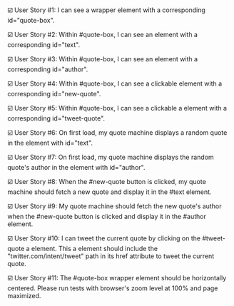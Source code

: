 ☑️ User Story #1: I can see a wrapper element with a corresponding id="quote-box".

☑️ User Story #2: Within #quote-box, I can see an element with a corresponding id="text".

☑️ User Story #3: Within #quote-box, I can see an element with a corresponding id="author".

☑️ User Story #4: Within #quote-box, I can see a clickable element with a corresponding id="new-quote".

☑️ User Story #5: Within #quote-box, I can see a clickable a element with a corresponding id="tweet-quote".

☑️ User Story #6: On first load, my quote machine displays a random quote in the element with id="text".

☑️ User Story #7: On first load, my quote machine displays the random quote's author in the element with id="author".

☑️ User Story #8: When the #new-quote button is clicked, my quote machine should fetch a new quote and display it in the #text element.

☑️ User Story #9: My quote machine should fetch the new quote's author when the #new-quote button is clicked and display it in the #author element.

☑️ User Story #10: I can tweet the current quote by clicking on the #tweet-quote a element. This a element should include the "twitter.com/intent/tweet" path in its href attribute to tweet the current quote.

☑️ User Story #11: The #quote-box wrapper element should be horizontally centered. Please run tests with browser's zoom level at 100% and page maximized.